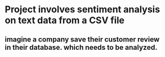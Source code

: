 # Project involves sentiment analysis on text data from a CSV file

## imagine a company save their customer review in their database. which needs to be analyzed.